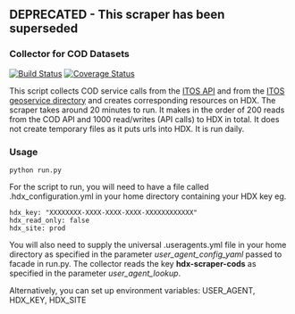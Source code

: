 ## DEPRECATED - This scraper has been superseded

### Collector for COD Datasets
[![Build Status](https://github.com/OCHA-DAP/hdx-scraper-cods/workflows/build/badge.svg)](https://github.com/OCHA-DAP/hdx-scraper-cods/actions?query=workflow%3Abuild) [![Coverage Status](https://coveralls.io/repos/github/OCHA-DAP/hdx-scraper-cods/badge.svg?branch=main&ts=1)](https://coveralls.io/github/OCHA-DAP/hdx-scraper-cods?branch=main)

This script collects COD service calls from the [ITOS API](https://apps.itos.uga.edu/CODV2API/api/v1/) and from the [ITOS geoservice directory](https://gistmaps.itos.uga.edu/arcgis/rest/services/) and creates corresponding resources on HDX. The scraper takes around 20 minutes to run. It makes in the order of 200 reads from the COD API and 1000 read/writes (API calls) to HDX in total. It does not create temporary files as it puts urls into HDX. It is run daily. 


### Usage

    python run.py

For the script to run, you will need to have a file called .hdx_configuration.yml in your home directory containing your HDX key eg.

    hdx_key: "XXXXXXXX-XXXX-XXXX-XXXX-XXXXXXXXXXXX"
    hdx_read_only: false
    hdx_site: prod
    
 You will also need to supply the universal .useragents.yml file in your home directory as specified in the parameter *user_agent_config_yaml* passed to facade in run.py. The collector reads the key **hdx-scraper-cods** as specified in the parameter *user_agent_lookup*.
 
 Alternatively, you can set up environment variables: USER_AGENT, HDX_KEY, HDX_SITE